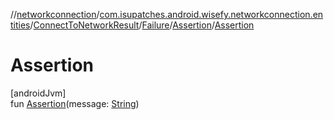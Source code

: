 //[networkconnection](../../../../../index.md)/[com.isupatches.android.wisefy.networkconnection.entities](../../../index.md)/[ConnectToNetworkResult](../../index.md)/[Failure](../index.md)/[Assertion](index.md)/[Assertion](-assertion.md)

# Assertion

[androidJvm]\
fun [Assertion](-assertion.md)(message: [String](https://kotlinlang.org/api/latest/jvm/stdlib/kotlin/-string/index.html))
